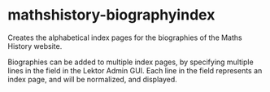 # mathshistory-biographyindex

Creates the alphabetical index pages for the biographies of the Maths History
website.

Biographies can be added to multiple index pages, by specifying multiple lines
in the field in the Lektor Admin GUI. Each line in the field represents an index
page, and will be normalized, and displayed.
